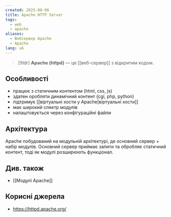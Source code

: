 ```yaml
---
created: 2025-08-06
title: Apache HTTP Server
tags:
  - web
  - apache
aliases:
  - Вебсервер Apache
  - Apache
lang: uk
---
```

> [!tldr]
> **Apache (httpd)** — це [[веб-сервер]] з відкритим кодом.

## Особливості

- працює з статичним контентом (html, css, js)
- здатен оробляти динамічний контент (cgi, php, python)
- підтримує [[віртуальні хости у Apache|віртуальні хости]]
- має широкий спектр модулів
- налаштовується через конфігураційні файли

## Архітектура

Apache побудований на модульній архітектурі, де основний сервер + набір модулів. Основний сервер приймає запити та обробляє статичний контент, тоді як модулі розширюють функціонал.

## Див. також

- [[Модулі Apache]]

## Корисні джерела

- https://httpd.apache.org/